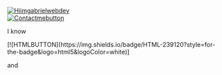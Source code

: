 [![Hiimgabrielwebdev](https://user-images.githubusercontent.com/82803058/149646081-bca12bda-24be-4ddc-a171-0d94aa884fdb.png)](https://computerrinc.github.io/)
<br>
[![Contactmebutton](https://user-images.githubusercontent.com/82803058/149646177-7e2b72c0-be37-4074-ba45-f979ffb2f417.png)](https://share.hsforms.com/15VqblA2rS32p59WTYWAMawcfcx7)

<p>I know</p>
[![HTMLBUTTON](https://img.shields.io/badge/HTML-239120?style=for-the-badge&logo=html5&logoColor=white)]
<br>
<p>and</p>
